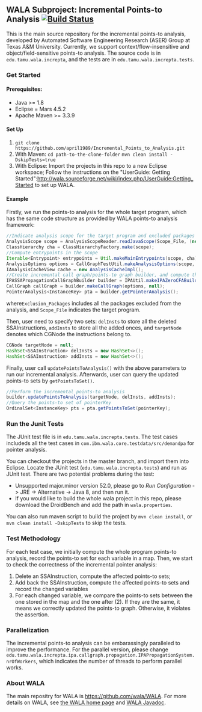 ## WALA Subproject: Incremental Points-to Analysis [![Build Status](https://travis-ci.org/april1989/Incremental_Points_to_Analysis.svg?branch=master)](https://travis-ci.org/april1989/Incremental_Points_to_Analysis)

This is the main source repository for the incremental points-to analysis, developed by Automated Software Engineering Research (ASER) Group at Texas A&M University. Currently, we support context/flow-insensitive and object/field-sensitive points-to analysis. The source code is in ```edu.tamu.wala.increpta```, and the tests are in ```edu.tamu.wala.increpta.tests```. 

### Get Started
#### Prerequisites:
- Java >= 1.8
- Eclipse = Mars 4.5.2
- Apache Maven >= 3.3.9
#### Set Up
1. ```git clone https://github.com/april1989/Incremental_Points_to_Analysis.git```
2. With Maven: 
```cd path-to-the-clone-folder```
```mvn clean install -DskipTests=true```
3. With Eclipse:
Import the projects in this repo to a new Eclipse workspace;
Follow the instructions on the "UserGuide: Getting Started":http://wala.sourceforge.net/wiki/index.php/UserGuide:Getting_Started to set up WALA.

#### Example
Firstly, we run the points-to analysis for the whole target program, which has the same code structure as provided by WALA points-to analysis framework:
```java
//Indicate analysis scope for the target program and excluded packages
AnalysisScope scope = AnalysisScopeReader.readJavaScope(Scope_File, (new FileProvider()).getFile(Exclusion_Packages), Example.class.getClassLoader());
ClassHierarchy cha = ClassHierarchyFactory.make(scope);
//Compute entrypoints in the scope
Iterable<Entrypoint> entrypoints = Util.makeMainEntrypoints(scope, cha);
AnalysisOptions options = CallGraphTestUtil.makeAnalysisOptions(scope, entrypoints);
IAnalysisCacheView cache = new AnalysisCacheImpl();
//Create incremental call graph/points-to graph builder, and compute the graphs for the whole target program
IPASSAPropagationCallGraphBuilder builder = IPAUtil.makeIPAZeroCFABuilder(options, cache, cha, scope);
CallGraph callGraph = builder.makeCallGraph(options, null);
PointerAnalysis<InstanceKey> pta = builder.getPointerAnalysis();
```
where```Exclusion_Packages``` includes all the packages excluded from the analysis, and ```Scope_File``` indicates the target program.

Then, user need to specify two sets: ```delInsts``` to store all the deleted SSAInstructions, ```addInsts``` to store all the added onces, and ```targetNode``` denotes which CGNode the instructions belong to.
```java
CGNode targetNode = null;
HashSet<SSAInstruction> delInsts = new HashSet<>();
HashSet<SSAInstruction> addInsts = new HashSet<>();
```

Finally, user call ```updatePointsToAnalysis()``` with the above parameters to run our incremental analysis. Afterwards, user can query the updated points-to sets by ```getPointsToSet()```.
```java
//Perform the incremental points-to analysis
builder.updatePointsToAnalysis(targetNode, delInsts, addInsts);
//Query the points-to set of pointerKey
OrdinalSet<InstanceKey> pts = pta.getPointsToSet(pointerKey);
```

### Run the Junit Tests
The JUnit test file is in ```edu.tamu.wala.increpta.tests```. The test cases includeds all the test cases in ```com.ibm.wala.core.testdata/src/demandpa``` for pointer analysis. 

You can checkout the projects in the master branch, and import them into Eclipse. Locate the JUnit test (```edu.tamu.wala.increpta.tests```) and run as JUnit test. There are two potential problems during the test:
- Unsupported major.minor version 52.0, please go to _Run Configuration_ -> JRE -> Alternative -> Java 8, and then run it. 
- If you would like to build the whole wala project in this repo, please download the DroidBench and add the path in ```wala.properties```.

You can also run maven script to build the project by ```mvn clean install```, or ```mvn clean install -DskipTests``` to skip the tests.

### Test Methodology
For each test case, we initially compute the whole program points-to analysis, record the points-to set for each variable in a map. Then, we start to check the correctness of the incremental pointer analysis:
1. Delete an SSAInstruction, compute the affected points-to sets;
2. Add back the SSAInstruction, compute the affected points-to sets and record the changed variables
3. For each changed variable, we compare the points-to sets between the one stored in the map and the one after (2). If they are the same, it means we correctly updated the points-to graph. Otherwise, it violates the assertion.

### Parallelization
The incremental points-to analysis can be embarassingly paralleled to improve the performance. For the parallel version, please change ```edu.tamu.wala.increpta.ipa.callgraph.propagation.IPAPropagationSystem.nrOfWorkers```, which indicates the number of threads to perform parallel works.

### About WALA
The main repositry for WALA is https://github.com/wala/WALA. For more details on WALA, see <a
href="http://wala.sourceforge.net">the WALA home page</a> and <a href="https://wala.github.io/javadoc">WALA Javadoc</a>.
